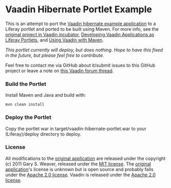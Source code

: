 Vaadin Hibernate Portlet Example
=====

This is an attempt to port the [Vaadin hibernate example application][vhbn] to a Liferay portlet and ported to be built using Maven. For more info, see the [original project in Vaadin incubator][vhbn], [Developing Vaadin Applications as Liferay Portlets][vplt], and [Using Vaadin with Maven][vmvn].

*This portlet currently will deploy, but does nothing. Hope to have this fixed in the future, but please feel free to contribute.*

Feel free to contact me via GitHub about it/submit issues to this GitHub project or leave a note on [this Vaadin forum thread][forumthread].

### Build the Portlet

Install Maven and Java and build with:

    mvn clean install

### Deploy the Portlet

Copy the portlet war in target/vaadin-hibernate-portlet.war to your (Liferay)/deploy directory to deploy.

### License

All modifications to the [original application][vhbn] are released under the copyright (c) 2011 Gary S. Weaver, released under the [MIT license][lic]. The [original application][vhbn]'s license is unknown but is open source and probably falls under the [Apache 2.0 license][apache]. Vaadin is released under the [Apache 2.0 license][apache]. 

[vhbn]: http://dev.vaadin.com/svn/incubator/hbncontainer/
[vplt]: http://www.liferay.com/web/guest/community/wiki/-/wiki/Main/Developing+Vaadin+Applications+as+Liferay+Portlets
[vmvn]: http://vaadin.com/wiki/-/wiki/Main/Using%20Vaadin%20with%20Maven
[lic]: http://github.com/garysweaver/vaadin-hibernate-portlet/blob/master/LICENSE
[apache]: http://www.apache.org/licenses/LICENSE-2.0
[forumthread]: http://vaadin.com/forum/-/message_boards/view_message/442390